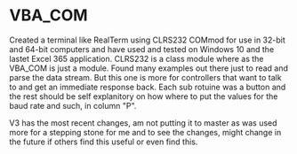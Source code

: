 # VBA_COM
Created a terminal like RealTerm using CLRS232 COMmod for use in 32-bit and 64-bit computers and have used and tested on Windows 10 and the lastet Excel 365 application. CLRS232 is a class module where as the VBA_COM is just a module. Found many examples out there just to read and parse the data stream. But this one is more for controllers that want to talk to and get an immediate response back. Each sub rotuine was a button and the rest should be self explanitory on how where to put the values for the baud rate and such, in column "P".

V3 has the most recent changes, am not putting it to master as was used more for a stepping stone for me and to see the changes, might change in the future if others find this useful or even find this.
